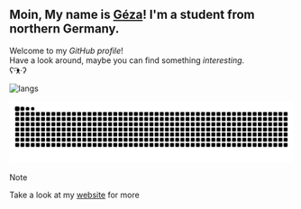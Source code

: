 ## Moin, My name is [Géza](https://dynamicgoose.github.io/)! I'm a student from northern Germany.

Welcome to my *GitHub profile*!  
Have a look around, maybe you can find something *interesting*.  
ʕ·͡ᴥ·ʔ﻿

![langs](https://github-readme-stats.vercel.app/api/top-langs/?username=dynamicgoose&layout=compact&theme=github_dark&exclude_repo=dynamicgoose,dynamicgoose.github.io)

![activity](https://raw.githubusercontent.com/DynamicGoose/dynamicgoose/output/github-contribution-grid-snake-dark.svg)

> [!NOTE]
> Take a look at my [website](https://dynamicgoose.github.io/) for more
